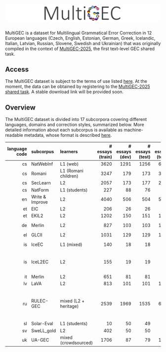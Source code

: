 # ![MultiGEC](multigec.png)
MultiGEC is a dataset for Multilingual Grammatical Error Correction in 12 European languages (Czech, English, Estonian, German, Greek, Icelandic, Italian, Latvian, Russian, Slovene, Swedish and Ukrainian) that was originally compiled in the context of [MultiGEC-2025](https://spraakbanken.github.io/multigec-2025/shared_task.html), the first text-level GEC shared task.

## Access
The MultiGEC dataset is subject to the terms of use listed [here](https://spraakbanken.github.io/multigec-2025/terms_of_use.html).
At the moment, the data can be obtained by registering to the [MultiGEC-2025 shared task](https://spraakbanken.github.io/multigec-2025/shared_task.html).
A stable download link will be provided soon.

## Overview
The MultiGEC dataset is divided into 17 subcorpora covering different languages, domains and correction styles, summarized below. 
More detailed information about each subcorpus is available as machine-readable metadata, whose format is described [here](https://spraakbanken.github.io/multigec-2025/data_format.html).

| language code | subcorpus       | learners              |   # essays (train) |   # essays (dev) |   # essays (test) |   # essays (total) |   hypothesis sets | minimal   | fluency   | peculiarities                                             |
|-----------:|:----------------|:----------------------|--------:|------:|-------:|--------:|------------------:|:----------|:----------|:----------------------------------------------------------|
| cs         | NatWebInf       | L1 (web)              |    3620 |  1291 |   1256 |    6167 |                 2 | ✓         |           |                                                           |
| cs         | Romani          | L1 (Romani children)  |    3247 |   179 |    173 |    3599 |                 2 | ✓         |           |                                                           |
| cs         | SecLearn        | L2                    |    2057 |   173 |    177 |    2407 |                 2 | ✓         |           |                                                           |
| cs         | NatForm         | L1 (students)         |     227 |    88 |     76 |     391 |                 2 | ✓         |           |                                                           |
| en         | Write & Improve | L2                    |    4040 |   506 |    504 |    5050 |                 1 | ✓         |           | separate download                                         |
| et         | EIC             | L2                    |     206 |    26 |     26 |     258 |                 3 | ✓         | ✓         |                                                           |
| et         | EKIL2           | L2                    |    1202 |   150 |    151 |    1503 |                 2 |           | ✓         |                                                           |
| de         | Merlin          | L2                    |     827 |   103 |    103 |    1033 |                 1 | ✓         |           | pre-tokenized                                             |
| el         | GLCII           | L2                    |    1031 |   129 |    129 |    1289 |                 1 | ✓         |           |                                                           |
| is         | IceEC           | L1 (mixed)            |     140 |    18 |     18 |     176 |                 1 |           | ✓         | pre-tokenized                                             |
| is         | IceL2EC         | L2                    |     155 |    19 |     19 |     193 |                 1 |           | ✓         | pre-tokenized; includes text fragments                    |
| it         | Merlin          | L2                    |     651 |    81 |     81 |     813 |                 1 | ✓         |           |                                                           |
| lv         | LaVA            | L2                    |     813 |   101 |    101 |    1015 |                 1 | ✓         |           |                                                           |
| ru         | RULEC-GEC       | mixed (L2 + heritage) |    2539 |  1969 |   1535 |    6043 |                 3 | ✓         | ✓         | pre-tokenized; includes text fragments; separate download |
| sl         | Solar-Eval      | L1 (students)         |      10 |    50 |     49 |     109 |                 1 | ✓         |           |                                                           |
| sv         | SweLL_gold      | L2                    |     402 |    50 |     50 |     502 |                 1 | ✓         |           |                                                           |
| uk         | UA-GEC          | mixed (crowdsourced)  |    1706 |    87 |     79 |    1872 |                 4 | ✓         | ✓         |                                                           |
